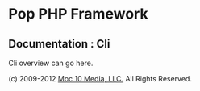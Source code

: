 Pop PHP Framework
=================

Documentation : Cli
-------------------

Cli overview can go here.

(c) 2009-2012 [Moc 10 Media, LLC.](http://www.moc10media.com) All Rights Reserved.
